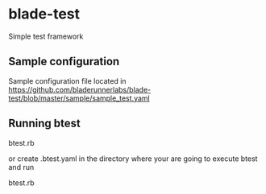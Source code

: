 # blade-test
Simple test framework

## Sample configuration

Sample configuration file located in https://github.com/bladerunnerlabs/blade-test/blob/master/sample/sample_test.yaml

## Running btest

btest.rb <configuration file>

or create .btest.yaml in the directory where your are going to execute btest and run

btest.rb
